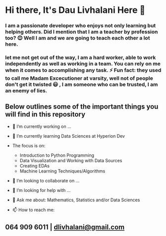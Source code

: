 # Hi there,  It's Dau Livhalani Here 👋


### I am a passionate developer who enjoys not only learning but helping others. Did I mention that I am a teacher by profession too? :blush: Well I am and we are going to teach each other a lot here.

### let me not get out of the way, I am a hard worker, able to work independently as well as working in a team. You can rely on me when it comes to accomplishing any task. ⚡ Fun fact: they used to call me Madam Excecutioner at varsity, well not of people don't get it twisted :smiley: , I am someone who can be trusted, I am an enemy of lies.

## Below outlines some  of the important things you will find in this repository


- 🔭 I’m currently working on ...
- 🌱 I’m currently learning Data Sciences at Hyperion Dev
- The focus is on:
  * Introduction to Python Programming
  * Data Visualization and Working with Data Sources
  * Creating EDAs
  * Machine Learning Techniques/Algorithms
  
- 👯 I’m looking to collaborate on ...
- 🤔 I’m looking for help with ...
- 💬 Ask me about: Mathematics, Statistics and/or Data Sciences
- 📫 How to reach me: 
## 064 909 6011 | dlivhalani@gmail.com
<!--  😄 Pronouns: ...
- ⚡ Fun fact: 
->
